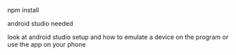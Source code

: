 npm install 

android studio needed

look at android studio setup and how to emulate a device on the program or use the app on your phone
